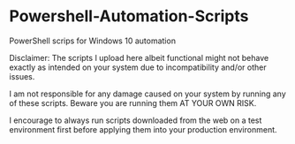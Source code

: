 # Powershell-Automation-Scripts
PowerShell scrips for Windows 10 automation

Disclaimer: 
The scripts I upload here albeit functional might not behave exactly as intended on your system due to incompatibility and/or other issues. 

I am not responsible for any damage caused on your system by running any of these scripts. Beware you are running them AT YOUR OWN RISK.

I encourage to always run scripts downloaded from the web on a test environment first before applying them into your production environment.
